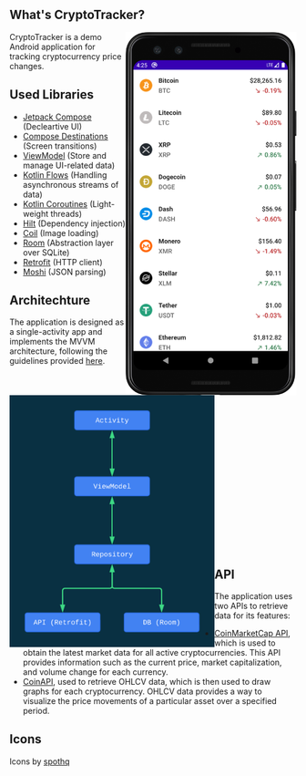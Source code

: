 ## What's CryptoTracker?
<img src="https://github.com/Anass001/CryptoTracker/blob/main/main_screen.png" align="right" width="300">

CryptoTracker is a demo Android application for tracking cryptocurrency price changes.

## Used Libraries
 - [Jetpack Compose](https://developer.android.com/jetpack/compose) (Decleartive UI)
 - [Compose Destinations](https://github.com/raamcosta/compose-destinations) (Screen transitions)
 - [ViewModel](https://developer.android.com/topic/libraries/architecture/viewmodel) (Store and manage UI-related data)
 - [Kotlin Flows](https://developer.android.com/kotlin/flow) (Handling asynchronous streams of data)
 - [Kotlin Coroutines](https://github.com/Kotlin/kotlinx.coroutines) (Light-weight threads)
 - [Hilt](https://dagger.dev/hilt/) (Dependency injection)
 - [Coil](https://github.com/coil-kt/coil) (Image loading)
 - [Room](https://developer.android.com/topic/libraries/architecture/room) (Abstraction layer over SQLite)
 - [Retrofit](https://github.com/square/retrofit) (HTTP client)
 - [Moshi](https://github.com/square/moshi) (JSON parsing)

## Architechture

The application is designed as a single-activity app and implements the MVVM architecture, following the guidelines provided [here](https://developer.android.com/jetpack/docs/guide).

<img src="https://github.com/Anass001/CryptoTracker/blob/main/architecture.png" align="left" width="360">

</br>
</br>
</br>
</br>
</br>
</br>
</br>
</br>
</br>
</br>
</br>
</br>
</br>
</br>
</br>
</br>
</br>
</br>

## API
The application uses two APIs to retrieve data for its features:
- [CoinMarketCap API](https://coinmarketcap.com/api/), which is used to obtain the latest market data for all active cryptocurrencies. This API provides information such as the current price, market capitalization, and volume change for each currency.
- [CoinAPI](https://www.coinapi.io/), used to retrieve OHLCV data, which is then used to draw graphs for each cryptocurrency. OHLCV data provides a way to visualize the price movements of a particular asset over a specified period. 

## Icons
Icons by [spothq](https://github.com/spothq/cryptocurrency-icons)
